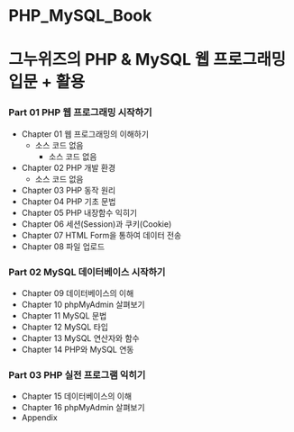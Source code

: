 PHP_MySQL_Book
=============
그누위즈의 PHP &amp; MySQL 웹 프로그래밍 입문 + 활용
=============
### Part 01 PHP 웹 프로그래밍 시작하기
* Chapter 01 웹 프로그래밍의 이해하기
  + 소스 코드 없음
    + 소스 코드 없음
* Chapter 02 PHP 개발 환경
  + 소스 코드 없음
* Chapter 03 PHP 동작 원리
* Chapter 04 PHP 기초 문법
* Chapter 05 PHP 내장함수 익히기
* Chapter 06 세션(Session)과 쿠키(Cookie)
* Chapter 07 HTML Form을 통하여 데이터 전송
* Chapter 08 파일 업로드

### Part 02 MySQL 데이터베이스 시작하기
* Chapter 09 데이터베이스의 이해
* Chapter 10 phpMyAdmin 살펴보기
* Chapter 11 MySQL 문법
* Chapter 12 MySQL 타입
* Chapter 13 MySQL 연산자와 함수
* Chapter 14 PHP와 MySQL 연동

### Part 03 PHP 실전 프로그램 익히기
* Chapter 15 데이터베이스의 이해
* Chapter 16 phpMyAdmin 살펴보기
* Appendix
